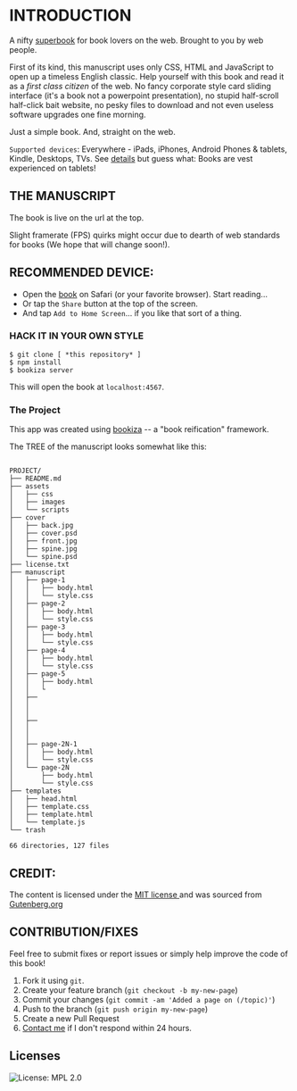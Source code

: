 # INTRODUCTION

A nifty [superbook](https://bubbl.in/about) for book lovers on the web. Brought to you by web people.

First of its kind, this manuscript uses only CSS, HTML and JavaScript to open up a timeless English classic. Help yourself with this book and read it as a *first class citizen* of the web. No fancy corporate style card sliding interface (it's a book not a powerpoint presentation), no stupid half-scroll half-click bait website, no pesky files to download and not even useless software upgrades one fine morning.

Just a simple book. And, straight on the web.

`Supported devices`: Everywhere - iPads, iPhones, Android Phones & tablets, Kindle, Desktops, TVs. See [details](https://bubbl.in/support) but guess what: Books are vest experienced on tablets!

## THE MANUSCRIPT
The book is live on the url at the top.

Slight framerate (FPS) quirks might occur due to dearth of web standards for books (We hope that will change soon!).

## RECOMMENDED DEVICE:

- Open the [book](https://bubbl.in/cover/emma-by-jane-austen) on Safari (or your favorite browser). Start reading…
- Or tap the `Share` button at the top of the screen.
- And tap `Add to Home Screen`… if you like that sort of a thing.


### HACK IT IN YOUR OWN STYLE

```
$ git clone [ *this repository* ]
$ npm install
$ bookiza server

```

This will open the book at `localhost:4567`.

### The Project
This app was created using [bookiza](https://bookiza.io) -- a "book reification" framework.

The TREE of the manuscript looks somewhat like this:

```

PROJECT/
├── README.md
├── assets
│   ├── css
│   ├── images
│   └── scripts
├── cover
│   ├── back.jpg
│   ├── cover.psd
│   ├── front.jpg
│   ├── spine.jpg
│   └── spine.psd
├── license.txt
├── manuscript
│   ├── page-1
│   │   ├── body.html
│   │   └── style.css
│   ├── page-2
│   │   ├── body.html
│   │   └── style.css
│   ├── page-3
│   │   ├── body.html
│   │   └── style.css
│   ├── page-4
│   │   ├── body.html
│   │   └── style.css
│   ├── page-5
│   │   ├── body.html
│   │   └
│   ├──
│   │  
│   │  
│   ├──
│   │  
│   │  
│   ├── page-2N-1
│   │   ├── body.html
│   │   └── style.css
│   └── page-2N
│       ├── body.html
│       └── style.css
├── templates
│   ├── head.html
│   ├── template.css
│   ├── template.html
│   └── template.js
└── trash

66 directories, 127 files

```
## CREDIT:
The content is licensed under the <a href="http://opensource.org/licenses/mit-license.php">MIT license </a> and was sourced from [Gutenberg.org](http://gutenberg.org)

## CONTRIBUTION/FIXES

Feel free to submit fixes or report issues or simply help improve the code of this book!

1. Fork it using `git`.
2. Create your feature branch (`git checkout -b my-new-page`)
3. Commit your changes (`git commit -am 'Added a page on (/topic)'`)
4. Push to the branch (`git push origin my-new-page`)
5. Create a new Pull Request
6. <a href = "mailto:marvin@bubbl.in">Contact me</a> if I don't respond within 24 hours.

## Licenses
![License: MPL 2.0](https://img.shields.io/badge/License-MPL%202.0-brightgreen.svg)
